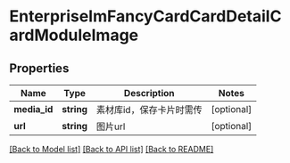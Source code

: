 # EnterpriseImFancyCardCardDetailCardModuleImage

## Properties
Name | Type | Description | Notes
------------ | ------------- | ------------- | -------------
**media_id** | **string** | 素材库id，保存卡片时需传 | [optional] 
**url** | **string** | 图片url | [optional] 

[[Back to Model list]](../README.md#documentation-for-models) [[Back to API list]](../README.md#documentation-for-api-endpoints) [[Back to README]](../README.md)

